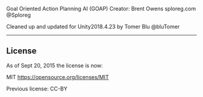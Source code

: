 Goal Oriented Action Planning AI (GOAP)
Creator: Brent Owens sploreg.com @Sploreg

Cleaned up and updated for Unity2018.4.23 by Tomer Blu @bluTomer

--------
License
--------
As of Sept 20, 2015 the license is now:

MIT https://opensource.org/licenses/MIT


Previous license: CC-BY
